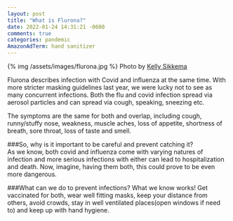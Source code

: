 ```yaml
---
layout: post
title: "What is Flurona?"
date: 2022-01-24 14:31:21 -0600
comments: true
categories: pandemic
AmazonAdTerm: hand sanitizer
---
```

{% img /assets/images/flurona.jpg %}
Photo by <a href="https://unsplash.com/@kellysikkema?utm_source=unsplash&utm_medium=referral&utm_content=creditCopyText">Kelly Sikkema</a>

Flurona describes infection with Covid and influenza at the same time. With more stricter masking guidelines last year, we were lucky not to see as many concurrent infections.  Both the flu and covid infection spread via aerosol particles and can spread via cough, speaking, sneezing etc.

The symptoms are the same for both and overlap, including cough, runny/stuffy nose, weakness, muscle aches, loss of appetite, shortness of breath, sore throat, loss of taste and smell.

###So, why is it important to be careful and prevent catching it?  
As we know, both covid and influenza come with varying natures of infection and more serious infections with either can lead to hospitalization and death. Now, imagine, having them both, this could prove to be even more dangerous.

###What can we do to prevent infections?
What we know works! Get vaccinated for both, wear well fitting masks, keep your distance from others, avoid crowds, stay in well ventilated places(open windows if need to) and keep up with hand hygiene.
